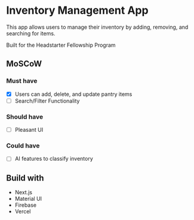 # Inventory Management App

This app allows users to manage their inventory by adding, removing, and searching for items.

Built for the Headstarter Fellowship Program

## MoSCoW

### Must have

- [x] Users can add, delete, and update pantry items
- [ ] Search/Filter Functionality

### Should have

- [ ] Pleasant UI

### Could have

- [ ] AI features to classify inventory

## Build with

- Next.js
- Material UI
- Firebase
- Vercel
